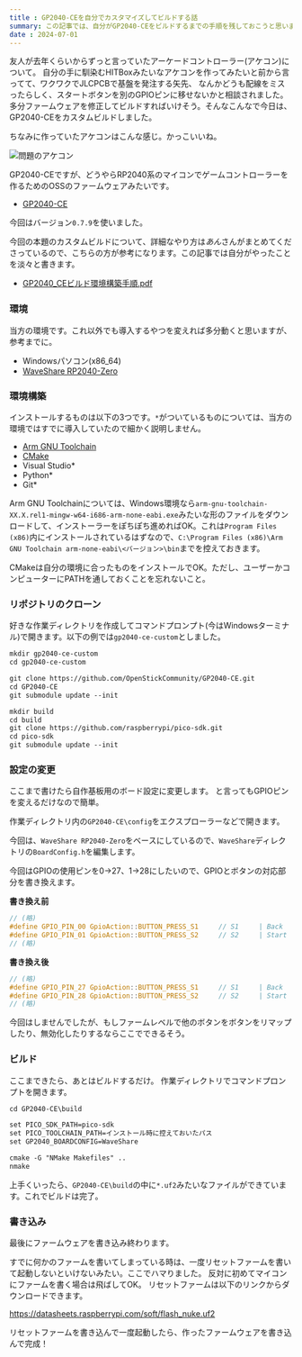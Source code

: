 ```yaml
---
title : GP2040-CEを自分でカスタマイズしてビルドする話
summary: この記事では、自分がGP2040-CEをビルドするまでの手順を残しておこうと思います。
date : 2024-07-01
---
```


友人が去年くらいからずっと言っていたアーケードコントローラー(アケコン)について。
自分の手に馴染むHITBoxみたいなアケコンを作ってみたいと前から言ってて、ワクワクでJLCPCBで基盤を発注する矢先、
なんかどうも配線をミスったらしく、スタートボタンを別のGPIOピンに移せないかと相談されました。多分ファームウェアを修正してビルドすればいけそう。そんなこんなで今日は、GP2040-CEをカスタムビルドしました。

ちなみに作っていたアケコンはこんな感じ。かっこいいね。

![問題のアケコン](./media/IMG_6089.png)

GP2040-CEですが、どうやらRP2040系のマイコンでゲームコントローラーを作るためのOSSのファームウェアみたいです。

- [GP2040-CE](https://gp2040-ce.info/)

今回はバージョン`0.7.9`を使いました。

今回の本題のカスタムビルドについて、詳細なやり方は*あん*さんがまとめてくださっているので、こちらの方が参考になります。この記事では自分がやったことを淡々と書きます。

- [GP2040_CEビルド環境構築手順.pdf](https://drive.google.com/file/d/1G8ytmH70aumiljWFLk4SzniRSwA6DNNk/view)

### 環境

当方の環境です。これ以外でも導入するやつを変えれば多分動くと思いますが、参考までに。

- Windowsパソコン(x86_64)
- [WaveShare RP2040-Zero](https://www.switch-science.com/products/7886)

### 環境構築

インストールするものは以下の3つです。`*`がついているものについては、当方の環境ではすでに導入していたので細かく説明しません。

- [Arm GNU Toolchain](https://developer.arm.com/downloads/-/arm-gnu-toolchain-downloads)
- [CMake](https://cmake.org/download/)
- Visual Studio*
- Python*
- Git*

Arm GNU Toolchainについては、Windows環境なら`arm-gnu-toolchain-XX.X.rel1-mingw-w64-i686-arm-none-eabi.exe`みたいな形のファイルをダウンロードして、インストーラーをぽちぽち進めればOK。これは`Program Files (x86)`内にインストールされているはずなので、`C:\Program Files (x86)\Arm GNU Toolchain arm-none-eabi\<バージョン>\bin`までを控えておきます。

CMakeは自分の環境に合ったものをインストールでOK。ただし、ユーザーかコンピューターにPATHを通しておくことを忘れないこと。

### リポジトリのクローン

好きな作業ディレクトリを作成してコマンドプロンプト(今はWindowsターミナル)で開きます。以下の例では`gp2040-ce-custom`としました。

```txt title="コマンドプロンプト"
mkdir gp2040-ce-custom
cd gp2040-ce-custom

git clone https://github.com/OpenStickCommunity/GP2040-CE.git
cd GP2040-CE
git submodule update --init

mkdir build
cd build
git clone https://github.com/raspberrypi/pico-sdk.git
cd pico-sdk
git submodule update --init
```

### 設定の変更

ここまで書けたら自作基板用のボード設定に変更します。
と言ってもGPIOピンを変えるだけなので簡単。

作業ディレクトリ内の`GP2040-CE\config`をエクスプローラーなどで開きます。

今回は、`WaveShare RP2040-Zero`をベースにしているので、`WaveShare`ディレクトリの`BoardConfig.h`を編集します。

今回はGPIOの使用ピンを0->27、1->28にしたいので、GPIOとボタンの対応部分を書き換えます。

**書き換え前**

```c title="BoardConfig.h"
// (略)
#define GPIO_PIN_00 GpioAction::BUTTON_PRESS_S1     // S1     | Back   | Minus   | Select   | 9      | Coin   |
#define GPIO_PIN_01 GpioAction::BUTTON_PRESS_S2     // S2     | Start  | Plus    | Start    | 10     | Start  |
// (略)
```

**書き換え後**

```c title="BoardConfig.h"
// (略)
#define GPIO_PIN_27 GpioAction::BUTTON_PRESS_S1     // S1     | Back   | Minus   | Select   | 9      | Coin   |
#define GPIO_PIN_28 GpioAction::BUTTON_PRESS_S2     // S2     | Start  | Plus    | Start    | 10     | Start  |
// (略)
```

今回はしませんでしたが、もしファームレベルで他のボタンをボタンをリマップしたり、無効化したりするならここでできるそう。

### ビルド

ここまできたら、あとはビルドするだけ。
作業ディレクトリでコマンドプロンプトを開きます。

```txt title="コマンドプロンプト"
cd GP2040-CE\build

set PICO_SDK_PATH=pico-sdk
set PICO_TOOLCHAIN_PATH=インストール時に控えておいたパス
set GP2040_BOARDCONFIG=WaveShare

cmake -G "NMake Makefiles" ..
nmake
```

上手くいったら、`GP2040-CE\build`の中に`*.uf2`みたいなファイルができています。これでビルドは完了。

### 書き込み

最後にファームウェアを書き込み終わります。

すでに何かのファームを書いてしまっている時は、一度リセットファームを書いて起動しないといけないみたい。ここでハマりました。
反対に初めてマイコンにファームを書く場合は飛ばしてOK。
リセットファームは以下のリンクからダウンロードできます。

https://datasheets.raspberrypi.com/soft/flash_nuke.uf2

リセットファームを書き込んで一度起動したら、作ったファームウェアを書き込んで完成！
